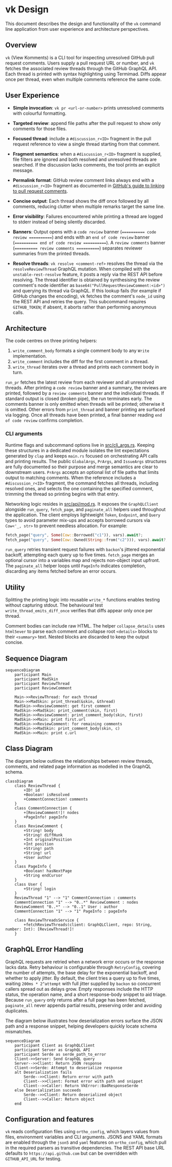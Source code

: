 # vk Design

This document describes the design and functionality of the `vk` command line
application from user experience and architecture perspectives.

## Overview

`vk` (View Komments) is a CLI tool for inspecting unresolved GitHub pull
request comments. Users supply a pull request URL or number, and `vk` fetches
the associated review threads through the GitHub GraphQL API. Each thread is
printed with syntax highlighting using Termimad. Diffs appear once per thread,
even when multiple comments reference the same code.

## User Experience

- **Simple invocation**: `vk pr <url-or-number>` prints unresolved comments with
  colourful formatting.
- **Targeted review**: append file paths after the pull request to show only
  comments for those files.
- **Focused thread**: include a `#discussion_r<ID>` fragment in the pull
  request reference to view a single thread starting from that comment.
- **Fragment semantics**: when a `#discussion_r<ID>` fragment is supplied,
  file filters are ignored and both resolved and unresolved threads are
  searched. If the discussion lacks comments, the tool prints an explicit
  message.
- **Permalink format**: GitHub review comment links always end with a
  `#discussion_r<ID>` fragment as documented in
  [GitHub's guide to linking to pull request comments](https://docs.github.com/en/pull-requests/collaborating-with-pull-requests/reviewing-changes-in-pull-requests/commenting-on-a-pull-request#linking-to-a-pull-request-comment).
- **Concise output**: Each thread shows the diff once followed by all comments,
  reducing clutter when multiple remarks target the same line.
- **Error visibility**: Failures encountered while printing a thread are logged
  to stderr instead of being silently discarded.
- **Banners**: Output opens with a `code review` banner
  (`========== code review ==========`) and ends with an `end of code review`
  banner (`========== end of code review ==========`). A `review comments`
  banner (`========== review comments ==========`) separates reviewer summaries
  from the printed threads.

- **Resolve threads**: `vk resolve <comment-ref>` resolves the thread via the
  `resolveReviewThread` GraphQL mutation. When compiled with the
  `unstable-rest-resolve` feature, it posts a reply via the REST API before
  resolving. The thread identifier is obtained by synthesising the review
  comment's node identifier as `base64("PullRequestReviewComment:<id>")` and
  querying its thread via GraphQL. If this lookup fails (for example if GitHub
  changes the encoding), vk fetches the comment's `node_id` using the REST API
  and retries the query. This subcommand requires `GITHUB_TOKEN`; if absent, it
  aborts rather than performing anonymous calls.

## Architecture

The code centres on three printing helpers:

1. `write_comment_body` formats a single comment body to any `Write`
   implementation.
2. `write_comment` includes the diff for the first comment in a thread.
3. `write_thread` iterates over a thread and prints each comment body in turn.

`run_pr` fetches the latest review from each reviewer and all unresolved
threads. After printing a `code review` banner and a summary, the reviews are
printed, followed by a `review comments` banner and the individual threads. If
standard output is closed (broken pipe), the run terminates early. The comments
banner is only emitted when threads will be printed; otherwise it is omitted.
Other errors from `print_thread` and banner printing are surfaced via logging.
Once all threads have been printed, a final banner reading `end of code review`
confirms completion.

### CLI arguments

Runtime flags and subcommand options live in
[src/cli_args.rs](../src/cli_args.rs). Keeping these structures in a dedicated
module isolates the lint expectations generated by `clap` and keeps `main.rs`
focused on orchestrating API calls and printing results. The public
`GlobalArgs`, `PrArgs`, and `IssueArgs` structures are fully documented so
their purpose and merge semantics are clear to downstream users. `PrArgs`
accepts an optional list of file paths that limits output to matching comments.
When the reference includes a `#discussion_r<ID>` fragment, the command fetches
all threads, including resolved ones, and selects the one containing the
specified comment, trimming the thread so printing begins with that entry.

Networking logic resides in [src/api/mod.rs](../src/api/mod.rs). It exposes the
`GraphQLClient` alongside `run_query`, `fetch_page`, and `paginate_all` helpers
used throughout the application. The client employs lightweight `Token`,
`Endpoint`, and `Query` types to avoid parameter mix-ups and accepts borrowed
cursors via `Cow<'_, str>` to prevent needless allocation. For example:

```rust
fetch_page("query", Some(Cow::Borrowed("c1")), vars).await?;
fetch_page("query", Some(Cow::Owned(String::from("c2"))), vars).await?;
```

`run_query` retries transient request failures with `backon`'s jittered
exponential backoff, attempting each query up to five times. `fetch_page`
merges an optional cursor into a variables map and rejects non-object input
upfront. The `paginate_all` helper loops until `PageInfo` indicates completion,
discarding any items fetched before an error occurs.

## Utility

Splitting the printing logic into reusable `write_*` functions enables testing
without capturing stdout. The behavioural test `write_thread_emits_diff_once`
verifies that diffs appear only once per thread.

Comment bodies can include raw HTML. The helper `collapse_details` uses
`html5ever` to parse each comment and collapse root `<details>` blocks to their
`<summary>` text. Nested blocks are discarded to keep the output concise.

## Sequence Diagram

```mermaid
sequenceDiagram
    participant Main
    participant MadSkin
    participant ReviewThread
    participant ReviewComment

    Main->>ReviewThread: for each thread
    Main->>MadSkin: print_thread(&skin, &thread)
    MadSkin->>ReviewComment: get first comment
    MadSkin->>MadSkin: print_comment(skin, first)
    MadSkin->>ReviewComment: print_comment_body(skin, first)
    MadSkin->>Main: print first.url
    MadSkin->>ReviewComment: for remaining comments
    MadSkin->>MadSkin: print_comment_body(skin, c)
    MadSkin->>Main: print c.url
```

## Class Diagram

The diagram below outlines the relationships between review threads, comments,
and related page information as modelled in the GraphQL schema.

```mermaid
classDiagram
    class ReviewThread {
        +ID! id
        +Boolean! isResolved
        +CommentConnection! comments
    }
    class CommentConnection {
        +[ReviewComment!]! nodes
        +PageInfo! pageInfo
    }
    class ReviewComment {
        +String! body
        +String! diffHunk
        +Int originalPosition
        +Int position
        +String! path
        +String! url
        +User author
    }
    class PageInfo {
        +Boolean! hasNextPage
        +String endCursor
    }
    class User {
        +String! login
    }
    ReviewThread "1" --> "1" CommentConnection : comments
    CommentConnection "1" --> "0..*" ReviewComment : nodes
    ReviewComment "0..*" --> "0..1" User : author
    CommentConnection "1" --> "1" PageInfo : pageInfo

    class ReviewThreadsService {
        +fetchReviewThreads(client: GraphQLClient, repo: String, number: Int): [ReviewThread!]!
    }
```

## GraphQL Error Handling

GraphQL requests are retried when a network error occurs or the response lacks
data. Retry behaviour is configurable through `RetryConfig`, covering the
number of attempts, the base delay for the exponential backoff, and whether to
apply jitter. By default, the client tries a query up to five times, waiting
`200ms * 2^attempt` with full jitter supplied by `backon` so concurrent callers
spread out as delays grow. Empty responses include the HTTP status, the
operation name, and a short response-body snippet to aid triage. Because
`run_query` only returns after a full page has been fetched, `paginate_all`
never appends partial results, preserving order and avoiding duplicates.

The diagram below illustrates how deserialization errors surface the JSON path
and a response snippet, helping developers quickly locate schema mismatches.

```mermaid
sequenceDiagram
    participant Client as GraphQLClient
    participant Server as GraphQL API
    participant Serde as serde_path_to_error
    Client->>Server: Send GraphQL query
    Server-->>Client: Return JSON response
    Client->>Serde: Attempt to deserialize response
    alt Deserialization fails
        Serde-->>Client: Return error with path
        Client-->>Client: Format error with path and snippet
        Client-->>Caller: Return VkError::BadResponseSerde
    else Deserialization succeeds
        Serde-->>Client: Return deserialized object
        Client-->>Caller: Return object
    end
```

## Configuration and features

`vk` reads configuration files using `ortho_config`, which layers values from
files, environment variables and CLI arguments. JSON5 and YAML formats are
enabled through the `json5` and `yaml` features on `ortho_config`, which pull
in the required parsers as transitive dependencies. The REST API base URL
defaults to `https://api.github.com` but can be overridden with
`GITHUB_API_URL` for testing.
